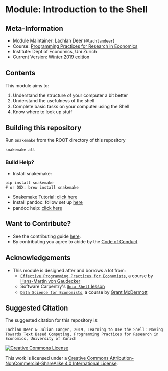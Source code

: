 # Module: Introduction to the Shell


## Meta-Information

*   Module Maintainer: Lachlan Deer (`@lachlandeer`)
*   Course: [Programming Practices for Research in Economics](https://github.com/pp4rs)
*   Institute: Dept of Economics, Uni Zurich
*   Current Version: [Winter 2019 edition](https://pp4rs.github.io/2019-foundations-uzh)

## Contents

This module aims to:

1. Understand the structure of your computer a bit better
2. Understand the usefulness of the shell
3. Complete basic tasks on your computer using the Shell
5. Know where to look up stuff


## Building this repository
Run `Snakemake` from the ROOT directory of this repository
```
snakemake all
```

### Build  Help?

* Install snakemake:

```
pip install snakemake
# or OSX: brew install snakemake
```

* Snakemake Tutorial: [click here](https://snakemake.readthedocs.io/en/stable/)
* Install pandoc: follow set up [here](http://pandoc.org/installing.html)
* pandoc help: [click here](http://pandoc.org/getting-started.html)

## Want to Contribute?

* See the contributing guide [here](CONTRIBUTING.md).
* By contributing you agree to abide by the [Code of Conduct](CONDUCT.md)

## Acknowledgements

*   This module is designed after and borrows a lot from:
    *   [`Effective Programming Practices for Economists`](http://wiwi.uni-bonn.de/gaudecker/teaching/prog_econ_slides.html#prog-econ-slides), a course by [Hans-Martin von Gaudecker](http://wiwi.uni-bonn.de/gaudecker/index.html)
    *   Software Carpentry's [`Unix Shell` lesson](http://swcarpentry.github.io/shell-novice/)
    * [`Data Science for Economists`](https://github.com/uo-ec607), a course by [Grant McDermott](http://grantmcdermott.com/)

## Suggested Citation

The suggested citation for this repository is:

```
Lachlan Deer & Julian Langer, 2019, Learning to Use the Shell: Moving Towards Text Based Computing, Programming Practices for Research in Economics, University of Zurich
```

<a rel="license" href="http://creativecommons.org/licenses/by-nc-sa/4.0/"><img alt="Creative Commons License" style="border-width:0" src="https://i.creativecommons.org/l/by-nc-sa/4.0/88x31.png" /></a><br />

This work is licensed under a <a rel="license" href="http://creativecommons.org/licenses/by-nc-sa/4.0/">Creative Commons Attribution-NonCommercial-ShareAlike 4.0 International License</a>.
